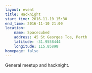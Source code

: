 ```yaml
---
layout: event
title: Hacknight
start_time: 2016-11-10 15:30
end_time: 2016-11-10 21:00
location:
    name: Spacecubed
    address: 45 St Georges Tce, Perth
    latitude: -31.9558444
    longitude: 115.85898
homepage: false
---
```


General meetup and hacknight.
